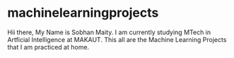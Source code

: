 # machinelearningprojects
Hii there, My Name is Sobhan Maity.
I am currently studying MTech in Artficial Intelligence at MAKAUT.
This all are the Machine Learning Projects that I am practiced at home.
